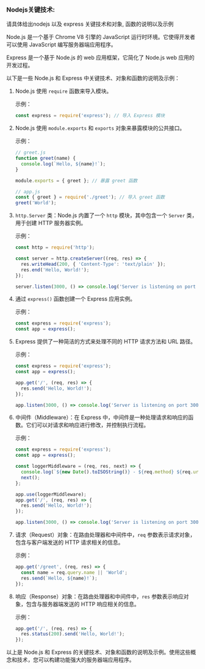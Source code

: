 ### Nodejs关键技术:

请具体给出nodejs 以及 express 关键技术和对象, 函数的说明以及示例

Node.js 是一个基于 Chrome V8 引擎的 JavaScript 运行时环境。它使得开发者可以使用 JavaScript 编写服务器端应用程序。

Express 是一个基于 Node.js 的 web 应用框架，它简化了 Node.js web 应用的开发过程。

以下是一些 Node.js 和 Express 中关键技术、对象和函数的说明及示例：

1. Node.js 使用 `require` 函数来导入模块。

   示例：
   ```javascript
   const express = require('express'); // 导入 Express 模块
   ```

2. Node.js 使用 `module.exports` 和 `exports` 对象来暴露模块的公共接口。

   示例：
   ```javascript
   // greet.js
   function greet(name) {
     console.log(`Hello, ${name}!`);
   }

   module.exports = { greet }; // 暴露 greet 函数

   // app.js
   const { greet } = require('./greet'); // 导入 greet 函数
   greet('World');
   ```

3. `http.Server` 类：Node.js 内置了一个 `http` 模块，其中包含一个 `Server` 类，用于创建 HTTP 服务器实例。

   示例：
   ```javascript
   const http = require('http');

   const server = http.createServer((req, res) => {
     res.writeHead(200, { 'Content-Type': 'text/plain' });
     res.end('Hello, World!');
   });

   server.listen(3000, () => console.log('Server is listening on port 3000'));
   ```

4. 通过 `express()` 函数创建一个 Express 应用实例。

   示例：
   ```javascript
   const express = require('express');
   const app = express();
   ```

5. Express 提供了一种简洁的方式来处理不同的 HTTP 请求方法和 URL 路径。

   示例：
   ```javascript
   const express = require('express');
   const app = express();

   app.get('/', (req, res) => {
     res.send('Hello, World!');
   });

   app.listen(3000, () => console.log('Server is listening on port 3000'));
   ```

6. 中间件（Middleware）：在 Express 中，中间件是一种处理请求和响应的函数。它们可以对请求和响应进行修改，并控制执行流程。

   示例：
   ```javascript
   const express = require('express');
   const app = express();

   const loggerMiddleware = (req, res, next) => {
     console.log(`${new Date().toISOString()} - ${req.method} ${req.url}`);
     next();
   };

   app.use(loggerMiddleware);
   app.get('/', (req, res) => {
     res.send('Hello, World!');
   });

   app.listen(3000, () => console.log('Server is listening on port 3000'));
   ```

7. 请求（Request）对象：在路由处理器和中间件中，`req` 参数表示请求对象，包含与客户端发送的 HTTP 请求相关的信息。

   示例：
   ```javascript
   app.get('/greet', (req, res) => {
     const name = req.query.name || 'World';
     res.send(`Hello, ${name}!`);
   });
   ```

8. 响应（Response）对象：在路由处理器和中间件中，`res` 参数表示响应对象，包含与服务器端发送的 HTTP 响应相关的信息。

   示例：
   ```javascript
   app.get('/', (req, res) => {
     res.status(200).send('Hello, World!');
   });
   ```

以上是 Node.js 和 Express 的关键技术、对象和函数的说明及示例。使用这些概念和技术，您可以构建功能强大的服务器端应用程序。